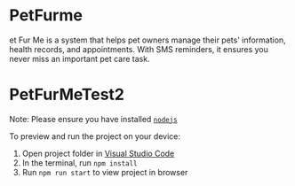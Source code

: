 # PetFurme
et Fur Me is a system that helps pet owners manage their pets' information, health records, and appointments. With SMS reminders, it ensures you never miss an important pet care task.

# PetFurMeTest2

Note: Please ensure you have installed <code><a href="https://nodejs.org/en/download/">nodejs</a></code>

To preview and run the project on your device:

1. Open project folder in <a href="https://code.visualstudio.com/download">Visual Studio Code</a>
2. In the terminal, run `npm install`
3. Run `npm run start` to view project in browser
